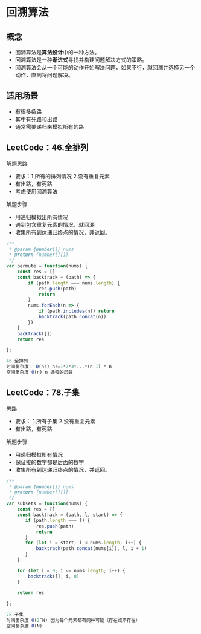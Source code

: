 # 回溯算法
## 概念
- 回溯算法是**算法设计**中的一种方法。
- 回溯算法是一种**渐进式**寻找并构建问题解决方式的策略。
- 回溯算法会从一个可能的动作开始解决问题，如果不行，就回溯并选择另一个动作，直到将问题解决。
## 适用场景

- 有很多条路
- 其中有死路和出路
- 通常需要递归来模拟所有的路
## LeetCode：46.全排列
解题思路

- 要求：1.所有的排列情况 2.没有重复元素
- 有出路，有死路
- 考虑使用回溯算法

解题步骤

- 用递归模拟出所有情况
- 遇到包含重复元素的情况，就回溯
- 收集所有到达递归终点的情况，并返回。
```javascript
/**
 * @param {number[]} nums
 * @return {number[][]}
 */
var permute = function(nums) {
    const res = []
    const backtrack = (path) => {
        if (path.length === nums.length) {
            res.push(path)
            return
        }
        nums.forEach(n => {
            if (path.includes(n)) return
            backtrack(path.concat(n))
        })
    }
    backtrack([])
    return res

};

46.全排列
时间复杂度： O(n!) n!=1*2*3*...*(n-1) * n
空间复杂度 O(n) n 递归的层数
```
## LeetCode：78.子集
思路

- 要求： 1.所有子集 2.没有重复元素
- 有出路，有死路

解题步骤

- 用递归模拟所有情况
- 保证接的数字都是后面的数字
- 收集所有到达递归终点的情况，并返回。
```javascript
/**
 * @param {number[]} nums
 * @return {number[][]}
 */
var subsets = function(nums) {
    const res = []
    const backtrack = (path, l, start) => {
       if (path.length === l) {
           res.push(path)
           return
       }
       for (let i = start; i < nums.length; i++) {
           backtrack(path.concat(nums[i]), l, i + 1)
       }
    }

    for (let i = 0; i <= nums.length; i++) {
        backtrack([], i, 0)
    }

    return res

};

78.子集
时间复杂度 O(2^N) 因为每个元素都有两种可能（存在或不存在）
空间复杂度 O(N)
```
